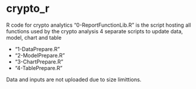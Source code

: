 # crypto_r
R code for crypto analytics
“0-ReportFunctionLib.R” is the script hosting all functions used by the crypto analysis
4 separate scripts to update data, model, chart and table
* “1-DataPrepare.R”
* “2-ModelPrepare.R”
* “3-ChartPrepare.R”
* “4-TablePrepare.R”

Data and inputs are not uploaded due to size limittions.
